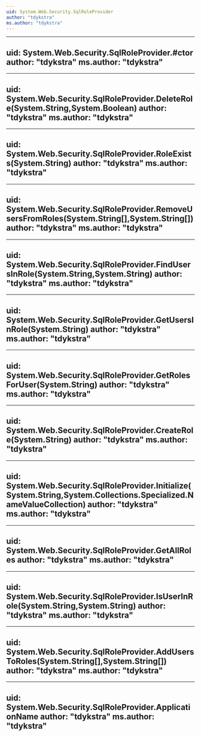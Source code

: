 ```yaml
---
uid: System.Web.Security.SqlRoleProvider
author: "tdykstra"
ms.author: "tdykstra"
---
```


---
uid: System.Web.Security.SqlRoleProvider.#ctor
author: "tdykstra"
ms.author: "tdykstra"
---

---
uid: System.Web.Security.SqlRoleProvider.DeleteRole(System.String,System.Boolean)
author: "tdykstra"
ms.author: "tdykstra"
---

---
uid: System.Web.Security.SqlRoleProvider.RoleExists(System.String)
author: "tdykstra"
ms.author: "tdykstra"
---

---
uid: System.Web.Security.SqlRoleProvider.RemoveUsersFromRoles(System.String[],System.String[])
author: "tdykstra"
ms.author: "tdykstra"
---

---
uid: System.Web.Security.SqlRoleProvider.FindUsersInRole(System.String,System.String)
author: "tdykstra"
ms.author: "tdykstra"
---

---
uid: System.Web.Security.SqlRoleProvider.GetUsersInRole(System.String)
author: "tdykstra"
ms.author: "tdykstra"
---

---
uid: System.Web.Security.SqlRoleProvider.GetRolesForUser(System.String)
author: "tdykstra"
ms.author: "tdykstra"
---

---
uid: System.Web.Security.SqlRoleProvider.CreateRole(System.String)
author: "tdykstra"
ms.author: "tdykstra"
---

---
uid: System.Web.Security.SqlRoleProvider.Initialize(System.String,System.Collections.Specialized.NameValueCollection)
author: "tdykstra"
ms.author: "tdykstra"
---

---
uid: System.Web.Security.SqlRoleProvider.GetAllRoles
author: "tdykstra"
ms.author: "tdykstra"
---

---
uid: System.Web.Security.SqlRoleProvider.IsUserInRole(System.String,System.String)
author: "tdykstra"
ms.author: "tdykstra"
---

---
uid: System.Web.Security.SqlRoleProvider.AddUsersToRoles(System.String[],System.String[])
author: "tdykstra"
ms.author: "tdykstra"
---

---
uid: System.Web.Security.SqlRoleProvider.ApplicationName
author: "tdykstra"
ms.author: "tdykstra"
---
